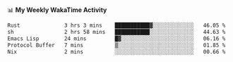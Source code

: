 <!--
**stamp711/stamp711** is a ✨ _special_ ✨ repository because its `README.md` (this file) appears on your GitHub profile.

Here are some ideas to get you started:

- 🔭 I’m currently working on ...
- 🌱 I’m currently learning ...
- 👯 I’m looking to collaborate on ...
- 🤔 I’m looking for help with ...
- 💬 Ask me about ...
- 📫 How to reach me: ...
- 😄 Pronouns: ...
- ⚡ Fun fact: ...
-->

📊 **My Weekly WakaTime Activity**

<!--START_SECTION:waka-->

```txt
Rust              3 hrs 3 mins    ███████████▓░░░░░░░░░░░░░   46.05 %
sh                2 hrs 58 mins   ███████████░░░░░░░░░░░░░░   44.63 %
Emacs Lisp        24 mins         █▓░░░░░░░░░░░░░░░░░░░░░░░   06.16 %
Protocol Buffer   7 mins          ▒░░░░░░░░░░░░░░░░░░░░░░░░   01.85 %
Nix               2 mins          ░░░░░░░░░░░░░░░░░░░░░░░░░   00.66 %
```

<!--END_SECTION:waka-->
